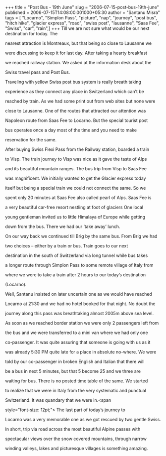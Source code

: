 +++
title = "Post Bus - 19th June"
slug = "2006-07-15-post-bus-19th-june"
published = 2006-07-15T14:08:00.001000+05:30
author = "Santanu Misra"
tags = [ "Locarno", "Simplon Pass", "picture", "nap", "journey", "post bus", "hitch hike", "glacier express", "road", "swiss post", "lausanne", "Saas Fee", "Swiss", "car", "rain",]
+++
Till we are not sure what would be our next destination for today. The
nearest attraction is Montreaux, but that being so close to Lausanne we
were discussing to keep it for last day. After taking a hearty breakfast
we reached railway station. We asked at the information desk about the
Swiss travel pass and Post Bus.

Traveling with yellow Swiss post bus system is really breath taking
experience as they connect any place in Switzerland which can’t be
reached by train. As we had some print out from web sites but none were
close to Lausanne. One of the routes that attracted our attention was
Napoleon route from Saas Fee to Locarno. But the special tourist post
bus operates once a day most of the time and you need to make
reservation for the same.

  
After buying Swiss Flexi Pass from the Railway station, boarded a train
to Visp. The train journey to Visp was nice as it gave the taste of Alps
and its beautiful mountain ranges. The bus trip from Visp to Saas Fee
was magnificent. We initially wanted to get the Glacier express today
itself but being a special train we could not connect the same. So we
spent only 20 minutes at Saas Fee also called pearl of Alps. Saas Fee is
a very beautiful car-free resort nestling at foot of glaciers One local
young gentleman invited us to little Himalaya of Europe while getting
down from the bus. There we had our ‘take away’ lunch.

  

  
On our way back we continued till Brig by the same bus. From Brig we had
two choices – either by a train or bus. Train goes to our next
destination in the south of Switzerland via long tunnel while bus takes
a longer route through Simplon Pass to some remote village of Italy from
where we were to take a train after 2 hours to our today’s destination
(Locarno).



  
Well, Santanu insisted on later uncertain one as we would have reached
Locarno at 21:30 and we had no hotel booked for that night. No doubt the
journey along this pass was breathtaking almost 2005m above sea level.
As soon as we reached border station we were only 2 passengers left from
the bus and we were transferred to a mini van where we had only one
co-passenger. It was quite assuring that someone is going with us as it
was already 5:30 PM quite late for a place in absolute no-where. We were
told by our co-passenger in broken English and Italian that there will
be a bus in next 5 minutes, but that 5 become 25 and we three are
waiting for bus. There is no posted time table of the same. We started
to realize that we were in Italy from the very systematic and punctual
Switzerland. It was quandary that we were in.<span
style="font-size: 12pt;"></span> The last part of today’s journey to
Locarno was a very memorable one as we got rescued by two gentle Swiss.

  
In short, trip via road across the most beautiful Alpine passes with
spectacular views over the snow covered mountains, through narrow
winding valleys, lakes and picturesque villages is something amazing.

